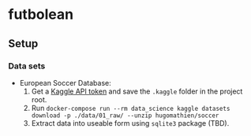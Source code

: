 # futbolean

## Setup

### Data sets

- European Soccer Database:
  1. Get a [Kaggle API token](https://www.kaggle.com/docs/api) and save the `.kaggle` folder in the project root.
  2. Run `docker-compose run --rm data_science kaggle datasets download -p ./data/01_raw/ --unzip hugomathien/soccer`
  3. Extract data into useable form using `sqlite3` package (TBD).
